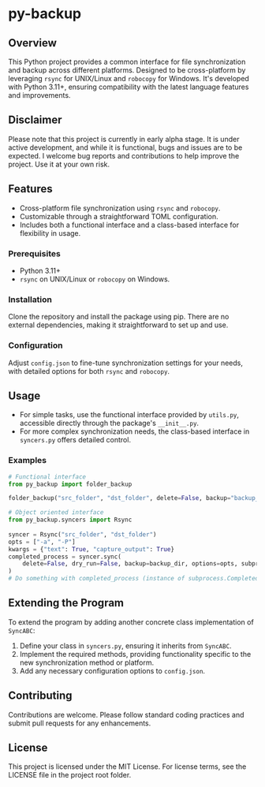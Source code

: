 # py-backup

## Overview
This Python project provides a common interface for file synchronization and backup across different platforms. Designed to be cross-platform by leveraging `rsync` for UNIX/Linux and `robocopy` for Windows. It's developed with Python 3.11+, ensuring compatibility with the latest language features and improvements.

## Disclaimer
Please note that this project is currently in early alpha stage. It is under active development, and while it is functional, bugs and issues are to be expected. I welcome bug reports and contributions to help improve the project. Use it at your own risk.

## Features
- Cross-platform file synchronization using `rsync` and `robocopy`.
- Customizable through a straightforward TOML configuration.
- Includes both a functional interface and a class-based interface for flexibility in usage.

### Prerequisites
- Python 3.11+
- `rsync` on UNIX/Linux or `robocopy` on Windows.

### Installation
Clone the repository and install the package using pip. There are no external dependencies, making it straightforward to set up and use.

### Configuration
Adjust `config.json` to fine-tune synchronization settings for your needs, with detailed options for both `rsync` and `robocopy`.

## Usage
- For simple tasks, use the functional interface provided by `utils.py`, accessible directly through the package's `__init__.py`.
- For more complex synchronization needs, the class-based interface in `syncers.py` offers detailed control.

### Examples
```python
# Functional interface
from py_backup import folder_backup

folder_backup("src_folder", "dst_folder", delete=False, backup="backup_folder")

# Object oriented interface
from py_backup.syncers import Rsync
 
syncer = Rsync("src_folder", "dst_folder")
opts = ["-a", "-P"]
kwargs = {"text": True, "capture_output": True}
completed_process = syncer.sync(
    delete=False, dry_run=False, backup=backup_dir, options=opts, subprocess_kwargs=kwargs
)
# Do something with completed_process (instance of subprocess.CompletedProcess)
```

## Extending the Program
To extend the program by adding another concrete class implementation of `SyncABC`:
1. Define your class in `syncers.py`, ensuring it inherits from `SyncABC`.
2. Implement the required methods, providing functionality specific to the new synchronization method or platform.
3. Add any necessary configuration options to `config.json`.

## Contributing
Contributions are welcome. Please follow standard coding practices and submit pull requests for any enhancements.

## License
This project is licensed under the MIT License. For license terms, see the LICENSE file in the project root folder.
